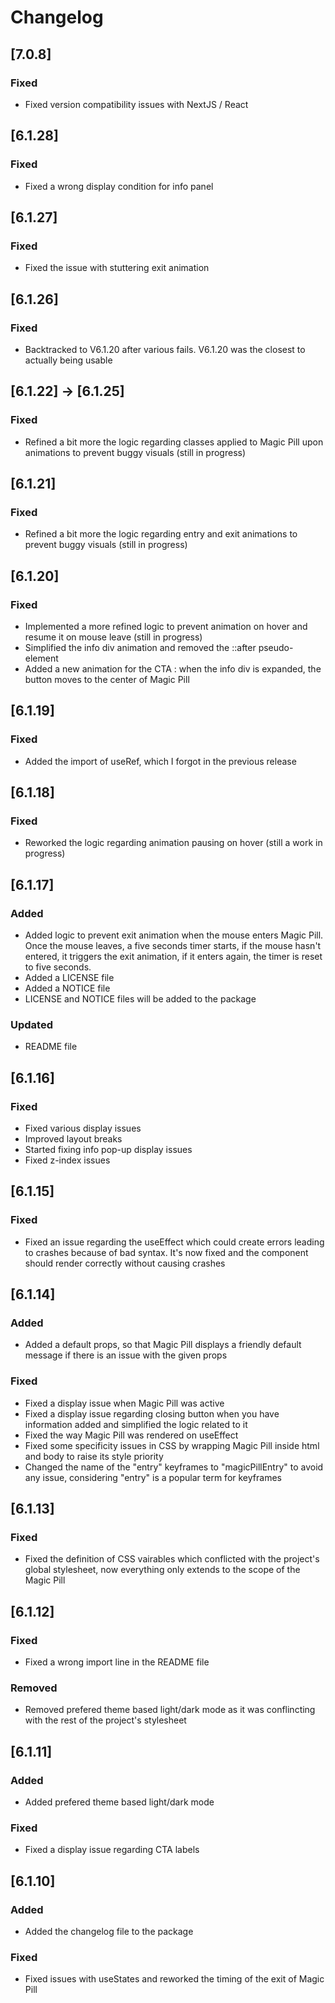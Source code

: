 # Changelog

## [7.0.8]
### Fixed
- Fixed version compatibility issues with NextJS / React

## [6.1.28]
### Fixed
- Fixed a wrong display condition for info panel

## [6.1.27]
### Fixed
- Fixed the issue with stuttering exit animation 

## [6.1.26]
### Fixed
- Backtracked to V6.1.20 after various fails. V6.1.20 was the closest to actually being usable 

## [6.1.22] -> [6.1.25]
### Fixed
- Refined a bit more the logic regarding classes applied to Magic Pill upon animations to prevent buggy visuals (still in progress)

## [6.1.21]
### Fixed
- Refined a bit more the logic regarding entry and exit animations to prevent buggy visuals (still in progress)

## [6.1.20]
### Fixed
- Implemented a more refined logic to prevent animation on hover and resume it on mouse leave (still in progress)
- Simplified the info div animation and removed the ::after pseudo-element
- Added a new animation for the CTA : when the info div is expanded, the button moves to the center of Magic Pill

## [6.1.19]
### Fixed
- Added the import of useRef, which I forgot in the previous release

## [6.1.18]
### Fixed
- Reworked the logic regarding animation pausing on hover (still a work in progress)

## [6.1.17]
### Added
- Added logic to prevent exit animation when the mouse enters Magic Pill. Once the mouse leaves, a five seconds timer starts, if the mouse hasn't entered, it triggers the exit animation, if it enters again, the timer is reset to five seconds.
- Added a LICENSE file
- Added a NOTICE file
- LICENSE and NOTICE files will be added to the package

### Updated
- README file

## [6.1.16]
### Fixed
- Fixed various display issues
- Improved layout breaks
- Started fixing info pop-up display issues
- Fixed z-index issues

## [6.1.15]
### Fixed
- Fixed an issue regarding the useEffect which could create errors leading to crashes because of bad syntax. It's now fixed and the component should render correctly without causing crashes

## [6.1.14]
### Added
- Added a default props, so that Magic Pill displays a friendly default message if there is an issue with the given props

### Fixed
- Fixed a display issue when Magic Pill was active
- Fixed a display issue regarding closing button when you have information added and simplified the logic related to it
- Fixed the way Magic Pill was rendered on useEffect
- Fixed some specificity issues in CSS by wrapping Magic Pill inside html and body to raise its style priority
- Changed the name of the "entry" keyframes to "magicPillEntry" to avoid any issue, considering "entry" is a popular term for keyframes

## [6.1.13]
### Fixed
- Fixed the definition of CSS vairables which conflicted with the project's global stylesheet, now everything only extends to the scope of the Magic Pill

## [6.1.12]
### Fixed
- Fixed a wrong import line in the README file

### Removed
- Removed prefered theme based light/dark mode as it was conflincting with the rest of the project's stylesheet

## [6.1.11]
### Added
- Added prefered theme based light/dark mode

### Fixed
- Fixed a display issue regarding CTA labels

## [6.1.10]
### Added
- Added the changelog file to the package

### Fixed
- Fixed issues with useStates and reworked the timing of the exit of Magic Pill